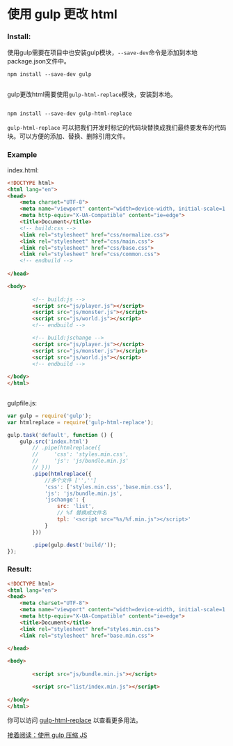 # 使用 gulp 更改 html

### Install:


使用gulp需要在项目中也安装gulp模块，`--save-dev`命令是添加到本地package.json文件中。

```
npm install --save-dev gulp
 
```

gulp更改html需要使用`gulp-html-replace`模块，安装到本地。

```
 
npm install --save-dev gulp-html-replace
```

`gulp-html-replace` 可以把我们开发时标记的代码块替换成我们最终要发布的代码块。可以方便的添加、替换、删除引用文件。

### Example

index.html:

``` html
<!DOCTYPE html>
<html lang="en">
<head>
    <meta charset="UTF-8">
    <meta name="viewport" content="width=device-width, initial-scale=1.0">
    <meta http-equiv="X-UA-Compatible" content="ie=edge">
    <title>Document</title>
    <!-- build:css -->
    <link rel="stylesheet" href="css/normalize.css">
    <link rel="stylesheet" href="css/main.css">
    <link rel="stylesheet" href="css/base.css">
    <link rel="stylesheet" href="css/common.css">
    <!-- endbuild -->
    
</head>

<body>
    
        <!-- build:js -->
        <script src="js/player.js"></script>
        <script src="js/monster.js"></script>
        <script src="js/world.js"></script>
        <!-- endbuild -->

        <!-- build:jschange -->
        <script src="js/player.js"></script>
        <script src="js/monster.js"></script>
        <script src="js/world.js"></script>
        <!-- endbuild -->
    
</body>
</html>
 

```

gulpfile.js:

``` js
var gulp = require('gulp');
var htmlreplace = require('gulp-html-replace');

gulp.task('default', function () {
    gulp.src('index.html')
        // .pipe(htmlreplace({
        //     'css': 'styles.min.css',
        //     'js': 'js/bundle.min.js'
        // }))
        .pipe(htmlreplace({
            //多个文件 ['','']
            'css': ['styles.min.css','base.min.css'],
            'js': 'js/bundle.min.js',
            'jschange': {
                src: 'list',
                // %f 替换成文件名
                tpl: '<script src="%s/%f.min.js"></script>'
            }
        }))

        .pipe(gulp.dest('build/'));
});
```

### Result:

``` html
<!DOCTYPE html>
<html lang="en">
<head>
    <meta charset="UTF-8">
    <meta name="viewport" content="width=device-width, initial-scale=1.0">
    <meta http-equiv="X-UA-Compatible" content="ie=edge">
    <title>Document</title>
    <link rel="stylesheet" href="styles.min.css">
    <link rel="stylesheet" href="base.min.css">
    
</head>

<body>
    
        <script src="js/bundle.min.js"></script>

        <script src="list/index.min.js"></script>
    
</body>
</html>

```

你可以访问 [gulp-html-replace](https://github.com/VFK/gulp-html-replace) 以查看更多用法。


[接着阅读：使用 gulp 压缩 JS](chapter3.md)

